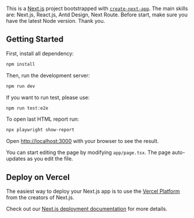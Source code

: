 This is a [Next.js](https://nextjs.org/) project bootstrapped with [`create-next-app`](https://github.com/vercel/next.js/tree/canary/packages/create-next-app). The main skills are: Next.js, React.js, Antd Design, Next Route. Before start, make sure you have the latest Node version. Thank you.

## Getting Started

First, install all dependency: 
```bash
npm install
```

Then, run the development server:
```bash
npm run dev
```

If you want to run test, please use:
```bash
npm run test:e2e
```
To open last HTML report run:
```bash
npx playwright show-report
```

Open [http://localhost:3000](http://localhost:3000) with your browser to see the result.

You can start editing the page by modifying `app/page.tsx`. The page auto-updates as you edit the file.

## Deploy on Vercel

The easiest way to deploy your Next.js app is to use the [Vercel Platform](https://vercel.com/new?utm_medium=default-template&filter=next.js&utm_source=create-next-app&utm_campaign=create-next-app-readme) from the creators of Next.js.

Check out our [Next.js deployment documentation](https://nextjs.org/docs/deployment) for more details.
